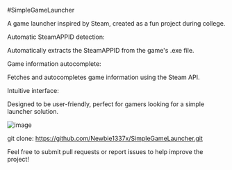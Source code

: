 

#SimpleGameLauncher


A game launcher inspired by Steam, created as a fun project during college.




Automatic SteamAPPID detection:

 Automatically extracts the SteamAPPID from the game's .exe file.


Game information autocomplete:

 Fetches and autocompletes game information using the Steam API.


Intuitive interface:

 Designed to be user-friendly, perfect for gamers looking for a simple launcher solution.





![image](https://github.com/user-attachments/assets/a2e70a05-82c6-4640-bcde-735d774c68ea)


git clone: https://github.com/Newbie1337x/SimpleGameLauncher.git

Feel free to submit pull requests or report issues to help improve the project!
